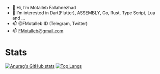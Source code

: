
- 👋 Hi, I’m Motalleb Fallahnezhad
- 👀 I’m interested in Dart(Flutter), ASSEMBLY, Go, Rust, Type Script, Lua and ...
- 📫 @FMotalleb ID (Telegram, Twitter)
- 📫 FMotalleb@gmail.com

# Stats
[![Anurag's GitHub stats](https://github-readme-stats.vercel.app/api?username=fmotalleb&count_private=true&theme=dracula)](https://github.com/anuraghazra/github-readme-stats)
[![Top Langs](https://github-readme-stats.vercel.app/api/top-langs/?username=fmotalleb&count_private=true&layout=compact&langs_count=20&theme=dracula)](https://github.com/anuraghazra/github-readme-stats)
